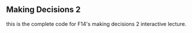 ## Making Decisions 2

this is the complete code for F14's making decisions 2 interactive lecture.

